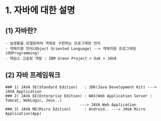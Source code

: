 # 1. 자바에 대한 설명

## (1) 자바란?
	- 실생활을 모델링하여 객체로 구현하는 프로그래밍 언어
	- 객체지향 언어(Object Oriented Language) --> 객체지향 프로그래밍(OOProgramming)
	- 제임스 고슬링 개발 : IBM Green Project > Oak > JAVA

## (2) 자바 프레임워크
	### 1) JAVA SE(Standard Edition)   : JDK(Java Development Kit) ---> JAVA Application
	### 2) JAVA EE(Enterprise Edition) : WAS(Web Application Server : Tomcat, WebLogic, Jeus..)
									 ---> JAVA Web Application
	### 3) JAVA ME(Micro Edition)      : Android.. ---> JAVA Micro Application(App)
